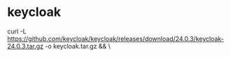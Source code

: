 # keycloak


curl -L https://github.com/keycloak/keycloak/releases/download/24.0.3/keycloak-24.0.3.tar.gz -o keycloak.tar.gz && \